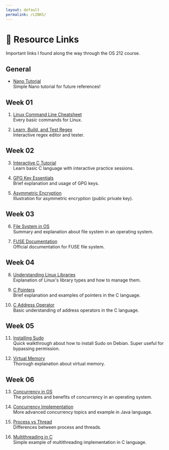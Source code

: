 ```yaml
---
layout: default
permalink: /LINKS/
---
```


# 🔗 Resource Links
Important links I found along the way through the OS 212 course.

## General
- [Nano Tutorial](https://www.howtogeek.com/howto/42980/the-beginners-guide-to-nano-the-linux-command-line-text-editor/)<br>
Simple Nano tutorial for future references!

## Week 01
1. [Linux Command Line Cheatsheet](https://cheatography.com/davechild/cheat-sheets/linux-command-line/)<br>
Every basic commands for Linux.

2. [Learn, Build, and Test Regex](https://regexr.com/)<br>
Interactive regex editor and tester.

## Week 02
3. [Interactive C Tutorial](https://www.learn-c.org/)<br>
Learn basic C language with interactive practice sessions.

4. [GPG Key Essentials](https://www.privex.io/articles/what-is-gpg/)<br>
Brief explanation and usage of GPG keys.

5. [Asymmetric Encryption](https://youtu.be/AQDCe585Lnc/)<br>
Illustration for asymmetric encryption (public private key).

## Week 03
6. [File System in OS](https://www.guru99.com/file-systems-operating-system.html/)<br>
Summary and explanation about file system in an operating system.

7. [FUSE Documentation](https://www.kernel.org/doc/html/latest/filesystems/fuse.html/)<br>
Official documentation for FUSE file system.

## Week 04
8. [Understanding Linux Libraries](https://www.tecmint.com/understanding-shared-libraries-in-linux/)<br>
Explanation of Linux's library types and how to manage them.

9. [C Pointers](https://www.programiz.com/c-programming/c-pointers/)<br>
Brief explanation and examples of pointers in the C language.

10. [C Address Operator](https://www.educba.com/address-operator-in-c/)<br>
Basic understanding of address operators in the C language.

## Week 05
11. [Installing Sudo](https://milq.github.io/enable-sudo-user-account-debian/)<br>
Quick walkthrough about how to install Sudo on Debian. Super useful for bypassing permission.

12. [Virtual Memory](https://searchstorage.techtarget.com/definition/virtual-memory)<br>
Thorough explanation about virtual memory.

## Week 06
13. [Concurrency in OS](https://www.geeksforgeeks.org/concurrency-in-operating-system/)<br>
The principles and benefits of concurrency in an operating system.

14. [Concurrency Implementation](https://web.mit.edu/6.005/www/fa14/classes/17-concurrency/)<br>
More advanced concurrency topics and example in Java language.

15. [Process vs Thread](https://www.geeksforgeeks.org/difference-between-process-and-thread/)<br>
Differences between process and threads.

16. [Multithreading in C](https://www.geeksforgeeks.org/multithreading-c-2/)<br>
Simple example of multithreading implementation in C language.
